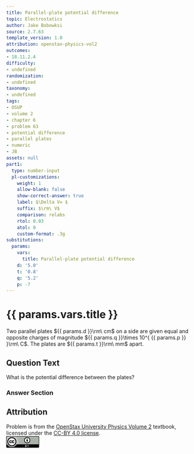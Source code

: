 ```yaml
---
title: Parallel-plate potential difference
topic: Electrostatics
author: Jake Bobowksi
source: 2.7.63
template_version: 1.0
attribution: openstax-physics-vol2
outcomes:
- 18.11.2.4
difficulty:
- undefined
randomization:
- undefined
taxonomy:
- undefined
tags:
- OSUP
- volume 2
- chapter 6
- problem 63
- potential difference
- parallel plates
- numeric
- JB
assets: null
part1:
  type: number-input
  pl-customizations:
    weight: 1
    allow-blank: false
    show-correct-answer: true
    label: $\Delta V= $
    suffix: $\rm\ V$
    comparison: relabs
    rtol: 0.03
    atol: 0
    custom-format: .3g
substitutions:
  params:
    vars:
      title: Parallel-plate potential difference
    d: '5.0'
    t: '0.8'
    q: '5.2'
    p: -7
---
```

# {{ params.vars.title }}
Two parallel plates ${{ params.d }}\rm\ cm$ on a side are given equal and opposite charges of magnitude ${{ params.q }}\times 10^{ {{ params.p }} }\rm\ C$.
The plates are ${{ params.t }}\rm\ mm$ apart.

## Question Text

What is the potential difference between the plates?

### Answer Section

## Attribution

Problem is from the [OpenStax University Physics Volume 2](https://openstax.org/details/books/university-physics-volume-2) textbook, licensed under the [CC-BY 4.0 license](https://creativecommons.org/licenses/by/4.0/).<br>![Image representing the Creative Commons 4.0 BY license.](https://raw.githubusercontent.com/firasm/bits/master/by.png)